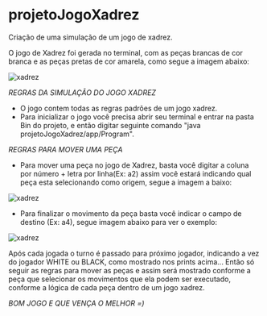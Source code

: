 # projetoJogoXadrez
Criação de uma simulação de um jogo de xadrez.

O jogo de Xadrez foi gerada no terminal, 
com as peças brancas de cor branca e as peças pretas de cor amarela, 
como segue a imagem abaixo:

![xadrez](https://user-images.githubusercontent.com/48281531/187555034-b9689813-fcbf-44f5-afeb-5adf19f897b4.png)

_REGRAS DA SIMULAÇÃO DO JOGO XADREZ_
- O jogo contem todas as regras padrões de um jogo xadrez.
- Para inicializar o jogo você precisa abrir seu terminal e entrar na pasta Bin do projeto, 
e então digitar seguinte comando "java projetoJogoXadrez/app/Program".  

 _REGRAS PARA MOVER UMA PEÇA_

- Para mover uma peça no jogo de Xadrez, basta você digitar a coluna por número + letra por linha(Ex: a2) assim você estará
indicando qual peça esta selecionando como origem, segue a imagem a baixo:

![xadrez](https://user-images.githubusercontent.com/48281531/187555994-c79a180d-34d3-4c68-89a5-c3761e0a7405.png)

- Para finalizar o movimento da peça basta você indicar o campo de destino (Ex: a4), segue imagem abaixo para ver o exemplo:

![xadrez](https://user-images.githubusercontent.com/48281531/187556304-cf0a61e6-35cb-4155-83a8-6a61bf005386.png)

Após cada jogada o turno é passado para próximo jogador, indicando a vez do jogador
WHITE ou BLACK, como mostrado nos prints acima... Então só seguir as regras para mover as peças
e assim será mostrado conforme a peça que selecionar os movimentos que ela podem ser executado, conforme a lógica de cada peça dentro de
um jogo xadrez.

_BOM JOGO E QUE VENÇA O MELHOR =)_ 
